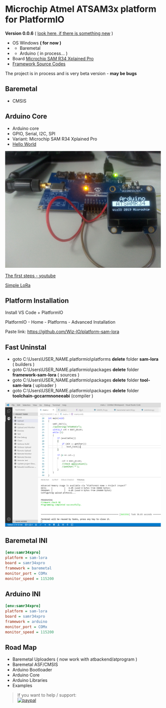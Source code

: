 # Microchip Atmel ATSAM3x platform for PlatformIO

 **Version 0.0.6** ( [look here, if there is something new](https://github.com/Wiz-IO/platform-sam-lora/wiki/VERSION) )
* OS Windows **( for now )** 
* * Baremetal
* * Arduino ( in process... )
* Board [Microchip SAM R34 Xplained Pro](https://www.microchip.com/DevelopmentTools/ProductDetails/dm320111)
* [Framework Source Codes](https://github.com/Wiz-IO/framework-sam-lora)

The project is in process and is very beta version - **may be bugs** 

## Baremetal
* CMSIS

## Arduino Core
* Arduino core
* GPIO, Serial, I2C, SPI
* Variant: Microchip SAM R34 Xplained Pro
* [Hello World](https://github.com/Wiz-IO/framework-sam-lora/blob/master/examples/arduino_hello_world/src/main.cpp)


![sam](https://raw.githubusercontent.com/Wiz-IO/LIB/master/images/sam34-oled.jpg)

[The first steps - youtube](https://www.youtube.com/watch?v=Bhc3n0Go5KI)

[Simple LoRa](https://www.youtube.com/watch?v=3bJiQ3b2fgA)

## Platform Installation

Install VS Code + PlatformIO

PlatformIO - Home - Platforms - Advanced Installation

Paste link: https://github.com/Wiz-IO/platform-sam-lora

## Fast Uninstal
* goto C:\Users\USER_NAME\.platformio\platforms **delete** folder **sam-lora** ( builders )
* goto C:\Users\USER_NAME\.platformio\packages **delete** folder **framework-sam-lora** ( sources )
* goto C:\Users\USER_NAME\.platformio\packages **delete** folder **tool-sam-lora** ( uploader )
* goto C:\Users\USER_NAME\.platformio\packages **delete** folder **toolchain-gccarmnoneeabi** (compiler )

![sam](https://raw.githubusercontent.com/Wiz-IO/LIB/master/images/sam.png)

## Baremetal INI
```ini
[env:samr34xpro]
platform = sam-lora
board = samr34xpro
framework = baremetal
monitor_port = COMx     
monitor_speed = 115200  
```

## Arduino INI
```ini
[env:samr34xpro]
platform = sam-lora
board = samr34xpro
framework = arduino
monitor_port = COMx     
monitor_speed = 115200  
```

## Road Map
* Baremetal Uploaders ( now work with atbackend/atprogram )
* Baremetal ASF/CMSIS
* Arduino Bootloader
* Arduino Core
* Arduino Libraries
* Examples


>If you want to help / support:   
[![paypal](https://www.paypalobjects.com/en_US/i/btn/btn_donate_SM.gif)](https://www.paypal.com/cgi-bin/webscr?cmd=_s-xclick&hosted_button_id=ESUP9LCZMZTD6)
